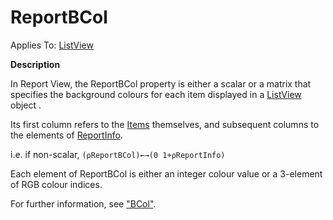 




<h1 class="heading"><span class="name">ReportBCol</span></h1>

Applies To: [ListView](../a-z/listview.md)


**Description**


In Report View, the ReportBCol property is either a scalar or a matrix  that specifies the background colours for each item displayed in a [ListView](../a-z/listview.md) object .


Its first column refers to the [Items](../a-z/items.md) themselves, and subsequent columns to the elements of [ReportInfo](../a-z/reportinfo.md).


i.e. if non-scalar, `(⍴ReportBCol)←→(0 1+⍴ReportInfo)`


Each  element of ReportBCol is either an integer colour value or a 3-element of RGB colour indices.


For further information, see ["BCol"](../a-z/bcol.md).



